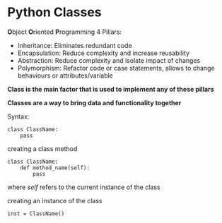# Python Classes

**O**bject **O**riented **P**rogramming
4 Pillars:
- Inheritance: Eliminates redundant code
- Encapsulation: Reduce complexity and increase reusability
- Abstraction: Reduce complexity and isolate impact of changes
- Polymorphism: Refactor code or case statements, allows to change behaviours or attributes/variable

**Class is the main factor that is used to implement any of these pillars**

**Classes are a way to bring data and functionality together**

Syntax:
```
class ClassName:
    pass
```

creating a class method
```
class ClassName:
	def method_name(self):
		pass
```
where _self_ refers to the current instance of the class

creating an instance of the class
```
inst = ClassName()
```
